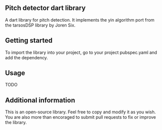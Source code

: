 ## Pitch detector dart library

A dart library for pitch detection. It implements the yin algorithm port from the tarsosDSP library by Joren Six.

## Getting started

To import the library into your project, go to your project pubspec.yaml and add the dependency.

## Usage

TODO

## Additional information

This is an open-source library. Feel free to copy and modify it as you wish. You are also more than encoraged to submit pull requests to fix or improve the library.